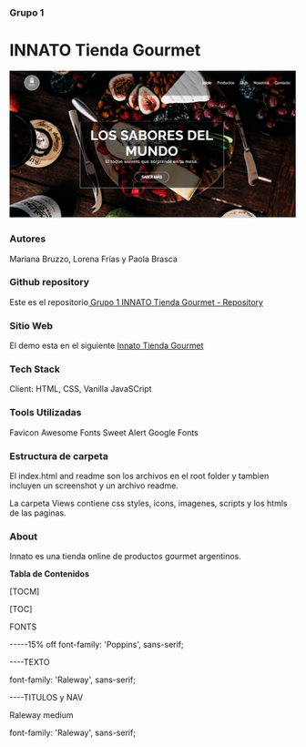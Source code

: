 ### Grupo 1
# INNATO Tienda Gourmet


[![Screenshot](https://raw.githubusercontent.com/marianabzzo/TRABAJO-PRACTICO-INNATO/main/screenshot.png "Screenshot")](https://raw.githubusercontent.com/marianabzzo/TRABAJO-PRACTICO-INNATO/main/screenshot.png:// "Screenshot")


### Autores
Mariana Bruzzo, Lorena Frías y Paola Brasca

### Github repository
Este es el repositorio[ Grupo 1 INNATO Tienda Gourmet - Repository](https://github.com/marianabzzo/TRABAJO-PRACTICO-INNATO  " Grupo 1 INNATO Tienda Gourmet - Repository")

### Sitio Web
El demo esta en el siguiente [Innato Tienda Gourmet](https://innato.netlify.app/ "Innato Tienda Gourmet") 

### Tech Stack
Client: HTML, CSS, Vanilla JavaSCript

### Tools Utilizadas
Favicon
Awesome Fonts
Sweet Alert
Google Fonts


### Estructura de carpeta

El index.html and readme son los archivos en el root folder y tambien incluyen un screenshot y un archivo readme.

La carpeta Views  contiene css styles, icons, imagenes, scripts y los htmls de las paginas.

### About
Innato es una tienda online de productos gourmet argentinos.



**Tabla de Contenidos**

[TOCM]

[TOC]



FONTS

-----15% off
font-family: 'Poppins', sans-serif;

<link rel="preconnect" href="https://fonts.googleapis.com">
<link rel="preconnect" href="https://fonts.gstatic.com" crossorigin>
<link href="https://fonts.googleapis.com/css2?family=Poppins:wght@700&display=swap" rel="stylesheet">



----TEXTO  

font-family: 'Raleway', sans-serif;

<link rel="preconnect" href="https://fonts.googleapis.com">
<link rel="preconnect" href="https://fonts.gstatic.com" crossorigin>
<link href="https://fonts.googleapis.com/css2?family=Raleway&display=swap" rel="stylesheet">


----TITULOS y NAV

Raleway medium

font-family: 'Raleway', sans-serif;

<link rel="preconnect" href="https://fonts.googleapis.com">
<link rel="preconnect" href="https://fonts.gstatic.com" crossorigin>
<link href="https://fonts.googleapis.com/css2?family=Raleway:wght@500&display=swap" rel="stylesheet">
